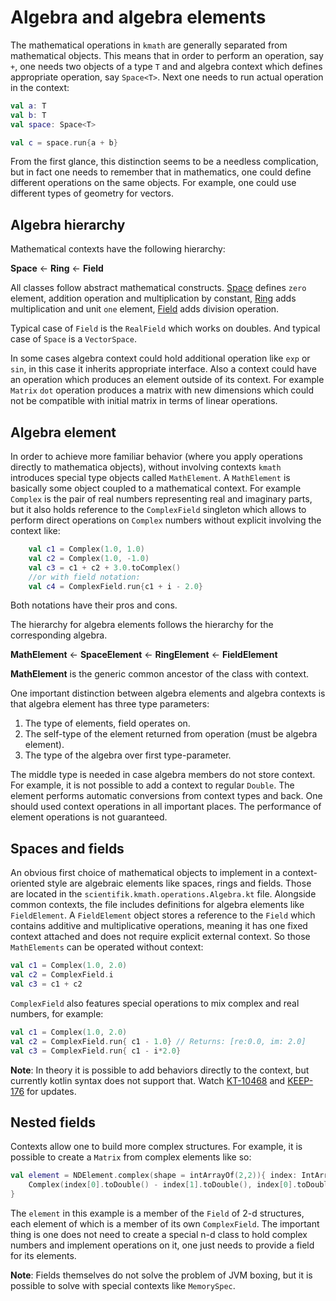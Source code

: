 # Algebra and algebra elements

The mathematical operations in `kmath` are generally separated from mathematical objects.
This means that in order to perform an operation, say `+`, one needs two objects of a type `T` and
and algebra context which defines appropriate operation, say `Space<T>`. Next one needs to run actual operation
in the context:

```kotlin
val a: T
val b: T
val space: Space<T>

val c = space.run{a + b}
```

From the first glance, this distinction seems to be a needless complication, but in fact one needs
to remember that in mathematics, one could define different operations on the same objects. For example,
one could use different types of geometry for vectors.

## Algebra hierarchy

Mathematical contexts have the following hierarchy:

**Space** <- **Ring** <- **Field**

All classes follow abstract mathematical constructs.
[Space](http://mathworld.wolfram.com/Space.html) defines `zero` element, addition operation and multiplication by constant,
[Ring](http://mathworld.wolfram.com/Ring.html) adds multiplication and unit `one` element,
[Field](http://mathworld.wolfram.com/Field.html) adds division operation.

Typical case of `Field` is the `RealField` which works on doubles. And typical case of `Space` is a `VectorSpace`.

In some cases algebra context could hold additional operation like `exp` or `sin`, in this case it inherits appropriate
interface. Also a context could have an operation which produces an element outside of its context. For example
`Matrix` `dot` operation produces a matrix with new dimensions which could not be compatible with initial matrix in
terms of linear operations.

## Algebra element

In order to achieve more familiar behavior (where you apply operations directly to mathematica objects), without involving contexts
`kmath` introduces special type objects called `MathElement`. A `MathElement` is basically some object coupled to
a mathematical context. For example `Complex` is the pair of real numbers representing real and imaginary parts,
but it also holds reference to the `ComplexField` singleton which allows to perform direct operations on `Complex`
numbers without explicit involving the context like:

```kotlin
    val c1 = Complex(1.0, 1.0)
    val c2 = Complex(1.0, -1.0)
    val c3 = c1 + c2 + 3.0.toComplex()
    //or with field notation:
    val c4 = ComplexField.run{c1 + i - 2.0}
```

Both notations have their pros and cons.

The hierarchy for algebra elements follows the hierarchy for the corresponding algebra.

**MathElement** <- **SpaceElement** <- **RingElement** <- **FieldElement**

**MathElement** is the generic common ancestor of the class with context.

One important distinction between algebra elements and algebra contexts is that algebra element has three type parameters:

1. The type of elements, field operates on.
2. The self-type of the element returned from operation (must be algebra element).
3. The type of the algebra over first type-parameter.

The middle type is needed in case algebra members do not store context. For example, it is not possible to add
a context to regular `Double`. The element performs automatic conversions from context types and back.
One should used context operations in all important places. The performance of element operations is not guaranteed.

## Spaces and fields

An obvious first choice of mathematical objects to implement in a context-oriented style are algebraic elements like spaces,
rings and fields. Those are located in the `scientifik.kmath.operations.Algebra.kt` file. Alongside common contexts, the file includes definitions for algebra elements like `FieldElement`. A `FieldElement` object
stores a reference to the `Field` which contains additive and multiplicative operations, meaning
it has one fixed context attached and does not require explicit external context. So those `MathElements` can be operated without context:

```kotlin
val c1 = Complex(1.0, 2.0)
val c2 = ComplexField.i
val c3 = c1 + c2
```

`ComplexField` also features special operations to mix complex and real numbers, for example:

```kotlin
val c1 = Complex(1.0, 2.0)
val c2 = ComplexField.run{ c1 - 1.0} // Returns: [re:0.0, im: 2.0]
val c3 = ComplexField.run{ c1 - i*2.0}
```

**Note**: In theory it is possible to add behaviors directly to the context, but currently kotlin syntax does not support
that. Watch [KT-10468](https://youtrack.jetbrains.com/issue/KT-10468) and [KEEP-176](https://github.com/Kotlin/KEEP/pull/176) for updates.

## Nested fields

Contexts allow one to build more complex structures. For example, it is possible to create a `Matrix` from complex elements like so:

```kotlin
val element = NDElement.complex(shape = intArrayOf(2,2)){ index: IntArray ->
    Complex(index[0].toDouble() - index[1].toDouble(), index[0].toDouble() + index[1].toDouble())
}
```

The `element` in this example is a member of the `Field` of 2-d structures, each element of which is a member of its own
`ComplexField`. The important thing is one does not need to create a special n-d class to hold complex
numbers and implement operations on it, one just needs to provide a field for its elements.

**Note**: Fields themselves do not solve the problem of JVM boxing, but it is possible to solve with special contexts like
`MemorySpec`.
